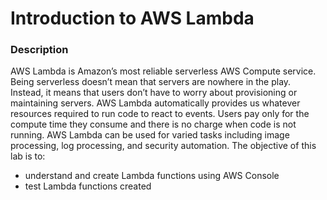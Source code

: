 # Introduction to AWS Lambda

### Description
AWS Lambda is Amazon’s most reliable serverless AWS Compute service. Being serverless doesn’t mean that servers are nowhere in the play. Instead, it means that users don’t have to worry about provisioning or maintaining servers. AWS Lambda automatically provides us whatever resources required to run code to react to events. Users pay only for the compute time they consume and there is no charge when code is not running.
AWS Lambda can be used for varied tasks including image processing, log processing, and security automation.
The objective of this lab is to:
- understand and create Lambda functions using AWS Console
- test Lambda functions created

